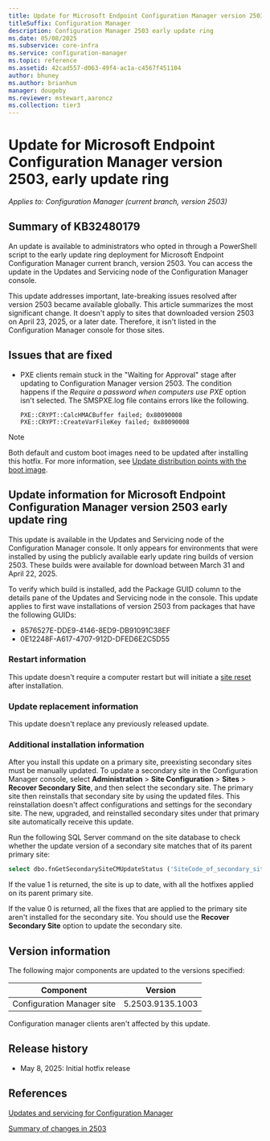 ```yaml
---
title: Update for Microsoft Endpoint Configuration Manager version 2503, early update ring
titleSuffix: Configuration Manager
description: Configuration Manager 2503 early update ring
ms.date: 05/08/2025
ms.subservice: core-infra
ms.service: configuration-manager
ms.topic: reference
ms.assetid: 42cad557-d063-49f4-ac1a-c4567f451104
author: bhuney
ms.author: brianhun
manager: dougeby
ms.reviewer: mstewart,aaroncz 
ms.collection: tier3
---
```

# Update for Microsoft Endpoint Configuration Manager version 2503, early update ring

*Applies to: Configuration Manager (current branch, version 2503)*
## Summary of KB32480179 
An update is available to administrators who opted in through a PowerShell script to the early update ring deployment for Microsoft Endpoint Configuration Manager current branch, version 2503. You can access the update in the Updates and Servicing node of the Configuration Manager console.

This update addresses important, late-breaking issues resolved after version 2503 became available globally. This article summarizes the most significant change.
It doesn't apply to sites that downloaded version 2503 on April 23, 2025, or a later date. Therefore, it isn't listed in the Configuration Manager console for those sites.

## Issues that are fixed
<!-- 32278185 -->
- PXE clients remain stuck in the "Waiting for Approval" stage after updating to Configuration Manager version 2503. The condition happens if the *Require a password when computers use PXE* option isn't selected. 
The SMSPXE.log file contains errors like the following.
   ```console
   PXE::CRYPT::CalcHMACBuffer failed; 0x80090008
   PXE::CRYPT::CreateVarFileKey failed; 0x80090008
   ```
> [!NOTE]
>Both default and custom boot images need to be updated after installing this hotfix. For more information, see [Update distribution points with the boot image](../../../../intune/configmgr/osd/get-started/manage-boot-images.md#update-distribution-points-with-the-boot-image).
>

## Update information for Microsoft Endpoint Configuration Manager version 2503 early update ring
This update is available in the Updates and Servicing node of the Configuration Manager console. It only appears for environments that were installed by using the publicly available early update ring builds of version 2503. These builds were available for download between March 31 and April 22, 2025.

To verify which build is installed, add the Package GUID column to the details pane of the Updates and Servicing node in the console. This update applies to first wave installations of version 2503 from packages that have the following GUIDs:

- 8576527E-DDE9-4146-8ED9-DB91091C38EF
- 0E12248F-A617-4707-912D-DFED6E2C5D55

### Restart information
This update doesn't require a computer restart but will initiate a [site reset](../../core/servers/manage/modify-your-infrastructure.md#bkmk_reset) after installation.

### Update replacement information
This update doesn't replace any previously released update.

### Additional installation information
After you install this update on a primary site, preexisting secondary sites must be manually updated. To update a secondary site in the Configuration Manager console, select **Administration** > **Site Configuration** > **Sites** >  **Recover Secondary Site**, and then select the secondary site. The primary site then reinstalls that secondary site by using the updated files. This reinstallation doesn't affect configurations and settings for the secondary site. The new, upgraded, and reinstalled secondary sites under that primary site automatically receive this update.

Run the following SQL Server command on the site database to check whether the update version of a secondary site matches that of its parent primary site:
   ```sql
   select dbo.fnGetSecondarySiteCMUpdateStatus ('SiteCode_of_secondary_site')
   ```
If the value 1 is returned, the site is up to date, with all the hotfixes applied on its parent primary site.

If the value 0 is returned, all the fixes that are applied to the primary site aren't installed for the secondary site. You should use the **Recover Secondary Site** option to update the secondary site.

## Version information
The following major components are updated to the versions specified:

|Component |Version |
|---|---|
| Configuration Manager site | 5.2503.9135.1003 |

Configuration manager clients aren't affected by this update.
<!--
## File information
File information is available in the downloadable [KB32480179_FileList](https://aka.ms/KB32480179_FileList) text file.
-->
## Release history
- May 8, 2025: Initial hotfix release

## References
[Updates and servicing for Configuration Manager](../../core/servers/manage/updates.md)

[Summary of changes in 2503](../../hotfix/2503/31909343.md)